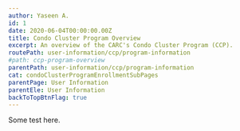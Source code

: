 ```yaml
---
author: Yaseen A.
id: 1
date: 2020-06-04T00:00:00.00Z
title: Condo Cluster Program Overview
excerpt: An overview of the CARC's Condo Cluster Program (CCP).
routePath: user-information/ccp/program-information
#path: ccp-program-overview
parentPath: user-information/ccp/program-information
cat: condoClusterProgramEnrollmentSubPages
parentPage: User Information
parentEle: User Information
backToTopBtnFlag: true
---
```


Some test here.